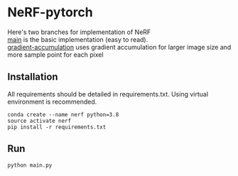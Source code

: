 # NeRF-pytorch

Here's two branches for implementation of NeRF<br>
[main](https://github.com/072jiajia/NeRF-pytorch) is the basic implementation (easy to read).<br>
[gradient-accumulation](https://github.com/072jiajia/NeRF-pytorch/tree/gradient-accumulation) uses gradient accumulation for larger image size and more sample point for each pixel


## Installation
All requirements should be detailed in requirements.txt. Using virtual environment is recommended.
```
conda create --name nerf python=3.8
source activate nerf
pip install -r requirements.txt
```

## Run
```
python main.py
```

